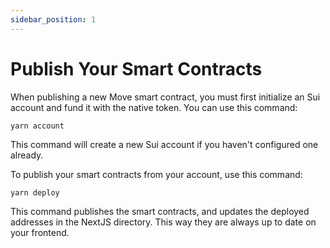 ```yaml
---
sidebar_position: 1
---
```


# Publish Your Smart Contracts

When publishing a new Move smart contract, you must first initialize an Sui account and fund it with the native token. You can use this command:
```
yarn account
```

This command will create a new Sui account if you haven't configured one already.

To publish your smart contracts from your account, use this command:

```
yarn deploy
```

This command publishes the smart contracts, and updates the deployed addresses in the NextJS directory. This way they are always up to date on your frontend.